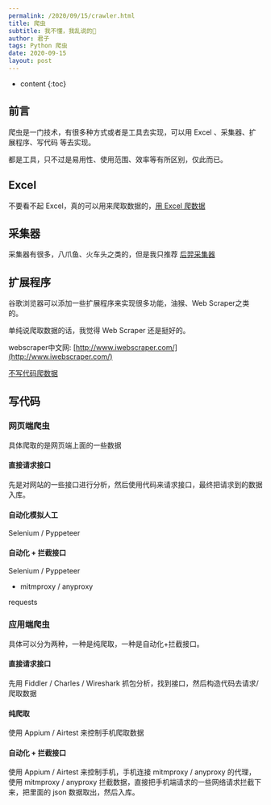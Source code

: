 ```yaml
---
permalink: /2020/09/15/crawler.html
title: 爬虫
subtitle: 我不懂，我乱说的🤣
author: 君子
tags: Python 爬虫
date: 2020-09-15
layout: post
---
```

* content
{:toc}

## 前言

爬虫是一门技术，有很多种方式或者是工具去实现，可以用 Excel 、采集器、扩展程序、写代码 等去实现。

都是工具，只不过是易用性、使用范围、效率等有所区别，仅此而已。

## Excel
不要看不起 Excel，真的可以用来爬取数据的，[用 Excel 爬数据](https://mp.weixin.qq.com/s/LPYZRTmNl85tX436CIUKPA)

## 采集器
采集器有很多，八爪鱼、火车头之类的，但是我只推荐 [后羿采集器](http://houyicaiji.com)

## 扩展程序
谷歌浏览器可以添加一些扩展程序来实现很多功能，油猴、Web Scraper之类的。

单纯说爬取数据的话，我觉得 Web Scraper 还是挺好的。

webscraper中文网: [http://www.iwebscraper.com/](http://www.iwebscraper.com/)

[不写代码爬数据](https://lbjheiheihei.xyz/2019/09/14/Crawl-Data-Without-Coding.html)

## 写代码

### 网页端爬虫
具体爬取的是网页端上面的一些数据

#### 直接请求接口
先是对网站的一些接口进行分析，然后使用代码来请求接口，最终把请求到的数据入库。

#### 自动化模拟人工
Selenium / Pyppeteer

#### 自动化 + 拦截接口
Selenium / Pyppeteer + mitmproxy / anyproxy 

requests

### 应用端爬虫
具体可以分为两种，一种是纯爬取，一种是自动化+拦截接口。

#### 直接请求接口
先用 Fiddler / Charles / Wireshark 抓包分析，找到接口，然后构造代码去请求/爬取数据


#### 纯爬取
使用 Appium / Airtest 来控制手机爬取数据

#### 自动化 + 拦截接口
使用 Appium / Airtest 来控制手机，手机连接 mitmproxy / anyproxy 的代理，使用  mitmproxy / anyproxy 拦截数据，直接把手机端请求的一些网络请求拦截下来，把里面的 json 数据取出，然后入库。